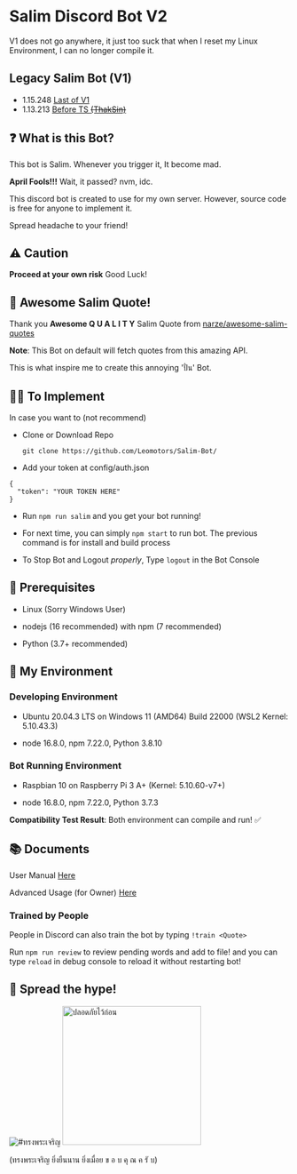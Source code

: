 # Salim Discord Bot V2

V1 does not go anywhere, it just too suck that when I reset my Linux Environment, I can no longer compile it.

## Legacy Salim Bot (V1)

- 1.15.248 [Last of V1](https://github.com/Leomotors/Salim-Bot/releases/tag/1.15.248)
- 1.13.213 [Before TS ~~(ThakSin)~~](https://github.com/Leomotors/Salim-Bot/releases/tag/1.13.213)

## ❓ What is this Bot?

This bot is Salim. Whenever you trigger it, It become mad.

**April Fools!!!** Wait, it passed? nvm, idc.

This discord bot is created to use for my own server. However, source code is free for anyone to implement it.

Spread headache to your friend!

## ⚠️ Caution

**Proceed at your own risk** Good Luck!

## 🤝 Awesome Salim Quote!

Thank you **Awesome Q U A L I T Y** Salim Quote from [narze/awesome-salim-quotes](https://github.com/narze/awesome-salim-quotes)

**Note**: This Bot on default will fetch quotes from this amazing API.

This is what inspire me to create this annoying 'ปั่น' Bot.

## 👨‍💻 To Implement

In case you want to (not recommend)

- Clone or Download Repo

  ```git clone https://github.com/Leomotors/Salim-Bot/```
  
- Add your token at config/auth.json

```
{
  "token": "YOUR TOKEN HERE" 
}
```

- Run ```npm run salim``` and you get your bot running!

- For next time, you can simply ```npm start``` to run bot. The previous command is for install and build process

- To Stop Bot and Logout *properly*, Type `logout` in the Bot Console

## 🌿 Prerequisites

- Linux (Sorry Windows User)

- nodejs (16 recommended) with npm (7 recommended)

- Python (3.7+ recommended)

## 🌳 My Environment

### Developing Environment

- Ubuntu 20.04.3 LTS on Windows 11 (AMD64) Build 22000 (WSL2 Kernel: 5.10.43.3)

- node 16.8.0, npm 7.22.0, Python 3.8.10

### Bot Running Environment

- Raspbian 10 on Raspberry Pi 3 A+ (Kernel: 5.10.60-v7+)

- node 16.8.0, npm 7.22.0, Python 3.7.3

**Compatibility Test Result**: Both environment can compile and run! ✅

## 📚 Documents

User Manual [Here](./docs/user_manual.md)

Advanced Usage (for Owner) [Here](./docs/advanced.md)

### Trained by People

People in Discord can also train the bot by typing `!train <Quote>`

Run ```npm run review``` to review pending words and add to file! and you can type `reload` in debug console to reload it without restarting bot!

## 🙏 Spread the hype!

<img src="./docs/long-live-hm-queen.jpg" alt="#ทรงพระเจริญ">

<img src="./docs/SAFETY_FIRST.jpg" alt="ปลอดภัยไว้ก่อน" height=250px>

(ทรงพระเจริญ ยิ่งยืนนาน ยิ่งเมื่อย ข อ บ คุ ณ ค รั บ)
